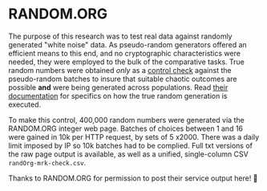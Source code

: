 # RANDOM.ORG

The purpose of this research was to test real data against randomly generated "white noise" data. As pseudo-random generators offered an efficient means to this end, and no cryptographic characteristics were needed, they were employed to the bulk of the comparative tasks. True random numbers were obtained *only* as a [control check](https://www.random.org/analysis/) against the pseudo-random batches to insure that suitable chaotic outcomes are possible **and** were being generated across populations. Read [their documentation](https://www.random.org/randomness//) for specifics on how the true random generation is executed.

To make this control, 400,000 random numbers were generated via the RANDOM.ORG integer web page. Batches of choices between 1 and 16 were gained in 10k per HTTP request, by sets of 5 x2000. There was a daily limit imposed by IP so 10k batches had to be complied. Full txt versions of the raw page output is available, as well as a unified, single-column CSV `randOrg-mrk-check.csv`.

Thanks to RANDOM.ORG for permission to post their service output here! :100:
